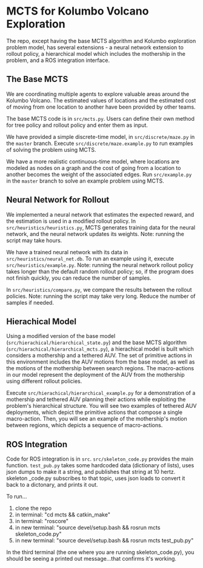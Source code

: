 # MCTS for Kolumbo Volcano Exploration

The repo, except having the base MCTS algorithm and Kolumbo exploration problem model, has several extensions - 
a neural network extension to rollout policy, a hierarchical model which includes the mothership in the problem, and a ROS integration interface. 

## The Base MCTS
We are coordinating multiple agents to explore valuable areas around the Kolumbo Volcano. The estimated values of locations
and the estimated cost of moving from one location to another have been provided by other teams.

The base MCTS code is in `src/mcts.py`. Users can define their own method for tree policy and rollout policy and enter them as input.

We have provided a simple discrete-time model, in `src/discrete/maze.py` in the `master` branch.
Execute `src/discrete/maze.example.py` to run examples of solving the problem using MCTS.

We have a more realistic continuous-time model, where locations are modeled as nodes on a graph and the cost of going from a location to another becomes the weight of the associated edges. Run `src/example.py` in the `master` branch to solve an example problem using MCTS.


## Neural Network for Rollout
We implemented a neural network that estimates the expected reward, and the estimation is used in a modified rollout policy.
In `src/heuristics/heuristics.py`, MCTS generates training data for the neural network, and the neural network updates its weights. Note: running the script may take hours.

We have a trained neural network with its data in `src/heuristics/neural_net.db`. To run an example using it, execute `src/heuristics/example.py`. Note: running the neural network rollout policy takes longer than the default random rollout policy; so, if the program does not finish quickly, you can reduce the number of samples.

In `src/heuristics/compare.py`, we compare the results between the rollout policies. Note: running the script may take very long. Reduce the number of samples if needed.


## Hierachical Model
Using a modified version of the base model (`src/hierachical/hierarchical_state.py`) and the base MCTS algorithm (`src/hierachical/hierarchical_mcts.py`), a hierachical model is built which considers a mothership and a tethered AUV. The set of primitive actions in this environment includes the AUV motions from the base model, as well as the motions of the mothership between search regions. The macro-actions in our model represent the deployment of the AUV from the mothership using different rollout policies. 

Execute `src/hierachical/hierarchical_example.py` for a demonstration of a mothership and tethered AUV planning their actions while exploiting the problem's hierarchical structure. You will see two examples of tethered AUV deployments, which depict the primitive actions that compose a single macro-action. Then, you will see an example of the mothership's motion between regions, which depicts a sequence of macro-actions.

## ROS Integration
Code for ROS integration is in `src`. `src/skeleton_code.py` provides the main function. `test_pub.py` takes some hardcoded data (dictionary of lists), uses json dumps to make it a string, and publishes that string at 10 hertz. skeleton _code.py subscribes to that topic, uses json loads to convert it back to a dictonary, and prints it out. 

To run...

1) clone the repo
2) in terminal: "cd mcts && catkin_make"
3) in terminal: "roscore"
4) in new terminal: "source devel/setup.bash && rosrun mcts skeleton_code.py"
5) in new terminal: "source devel/setup.bash && rosrun mcts test_pub.py"

In the third terminal (the one where you are running skeleton_code.py), you should be seeing a printed out message...that confirms it's working. 

